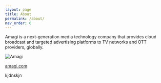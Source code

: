 ```yaml
---
layout: page
title: About
permalink: /about/
nav_order: 6
---
```


Amagi is a next-generation media technology company that provides cloud broadcast and targeted advertising platforms to TV networks and OTT providers, globally.

![Amagi](https://vinod-amagi.github.io/amgdoc/amagi-blue.jpeg)

[amagi.com](https://www.amagi.com/)


[amagi-organization]: https://www.amagi.com/

kjdnskjn
